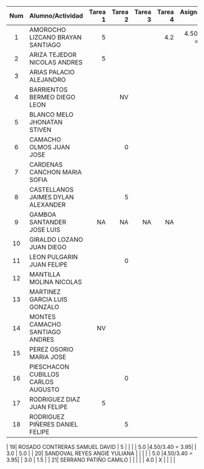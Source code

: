 |Num  |Alumno/Actividad |Tarea 1  |Tarea 2  | Tarea 3 |Tarea 4 |Asignación 1 |Asignación 2 |Asignación 3 | Examen 1 | Examen 2 |
|:---:    |:---                        |---:          |---:         |---:         |---:         |---:                 |---:                 | ---:                |---:             | ---:      |
| 1 |AMOROCHO LIZCANO BRAYAN SANTIAGO  |    5    |       |       |4.2         |4.50/3.00 = 3.75|        |  1.5     | 1.0      |
| 2 |ARIZA TEJEDOR NICOLAS ANDRES |  5   |         |       |       |  4.0       |    ?       |            |  1.0     |  3.3     |
| 3 |ARIAS PALACIO ALEJANDRO |   |         |       |       |  2.0       |    X       |            |          |          |
| 4 | BARRIENTOS BERMEO DIEGO LEON |     |    NV   |       |       |  0.0       |    ?       |            |          |          |
| 5 | BLANCO MELO JHONATAN STIVEN ||         |       |       |4.2         |4.50/3.00 = 3.75|        |   2.0    | 4.0      |
| 6 | CAMACHO OLMOS JUAN JOSE |         |    0    |       |       |            |    ?       |            |          |          |
| 7 | CARDENAS CANCHON MARIA SOFIA | |         |       |       |5.0         |4.50/3.00 = 3.75|        |   3.6    | 3.4      |
| 8 | CASTELLANOS JAIMES DYLAN ALEXANDER |    |    5    |       |       |   5.0      |4.50/3.40 = 3.95|        |  5.0     | 5.0 |
| 9 | GAMBOA SANTANDER JOSE LUIS | NA  |NA       |NA     |NA     |NA          |NA          |NA          |          |          |
| 10| GIRALDO LOZANO JUAN DIEGO  |        |         |       |       |            |    ?       |            |          |          |
| 11| LEON PULGARIN JUAN FELIPE  |       |     0   |       |       |            |4.0/2.0 = 3.0|           |          |          |
| 12| MANTILLA MOLINA NICOLAS |  |        |       |       |            |    ?       |            |          |          |
| 13|	MARTINEZ GARCIA LUIS GONZALO |        |         |       |       |   5.0      |4.50/3.40 = 3.95|        |   5.0    |  5.0     |
|14 | MONTES CAMACHO SANTIAGO ANDRES |NV   |         |       |       |   NV       |    ?       |            |          |          |
| 15| PEREZ OSORIO MARIA JOSE  |     |         |       |       |   4.0      |   X        |            |          |          |
| 16| PIESCHACON CUBILLOS CARLOS AUGUSTO  |        |    0    |       |       |   0.0      |4.0/2.0 = 3.0|          |   1.0    |1.0 |
| 17| RODRIGUEZ DIAZ JUAN FELIPE  | 5|         |       |       |   4.0      |4.0/2.0 = 3.0|           |  3.75    | 4.0      |
| 18| RODRIGUEZ PIÑERES DANIEL FELIPE | |   5  |       |       |   5.0      |4.50/3.00 = 3.75|        |  2.0     |  3.75    |

| 19| ROSADO CONTRERAS SAMUEL DAVID |   5      |         |       |       |   5.0      |4.50/3.40 = 3.95|        |  3.0     | 5.0      |
| 20| SANDOVAL REYES ANGIE YULIANA |   |         |       |       |   5.0      |4.50/3.40 = 3.95|        |   3.0    |  1.5     |
| 21| SERRANO PATIÑO CAMILO |         |         |       |       |   4.0      |    X       |            |          |          |
